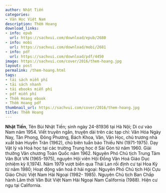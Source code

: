 ```yaml
---
author: Nhật Tiến​
categories:
- Văn Học Việt Nam
description: Thềm Hoang
download_links:
- info: epub
  url: https://sachvui.com/download/epub/2680
- info: mobi
  url: https://sachvui.com/download/mobi/2681
- info: pdf
  url: https://sachvui.com/download/pdf/4450
image: https://sachvui.com/cover/2016/them-hoang.jpg
layout: post
permalink: /them-hoang.html
tags:
- tải sách miễn phí
- tải sách nhanh
- tải ebooks miễn phí
- pdf miễn phí
- Thềm Hoang ebook
- Thềm Hoang pdf
thumbnail_url: https://sachvui.com/cover/2016/them-hoang.jpg
title: Thềm Hoang
---
```


 <div class="item-desc text-justify"> <p><strong>Nhật Tiến</strong>, Tên Bùi Nhật Tiến; sinh ngày 24-81936 tại Hà Nội; Di cư vào Nam năm 1954. Viết truyên ngắn, truỵện dài trên các tạp chí: Văn Hóa Ngày Nay, Tân Phong, Đông Phương, Bách Khoa, Văn, Văn Học, chủ trương nhà xuất bản Huyền Trân (1962), chủ biên tuần báo Thiếu Nhi (1971-1975). Dạy Vật lý và Hoá học tại các trường Trung học ở Sài Gòn từ năm 1960. Giải thưởng Văn chương Toàn Quốc năm 1962. Nguyên Phó Chủ tịch Trung Tâm Văn Bút VN (1965-1975), nguyên Hội viên Hội Đồng Văn Hoá Giáo Dục (nhiệm kỳ II,1974). Năm 1979 vượt biển qua Thái Lan rồi định cư tại Hoa Kỳ từ năm 1980; Hoạt động văn hoá ở hải ngoại: Nguyên Phó Chủ tịch Hội Cựu Giáo Chức Việt Nam Hải Ngoại (1982- 1985). Nguyên Chủ tịch Ban Chấp hành Lâm thời Văn Bút Việt Nam Hải Ngoại Nam California (1988). Hiện cư ngụ tại California.</p> </div>
